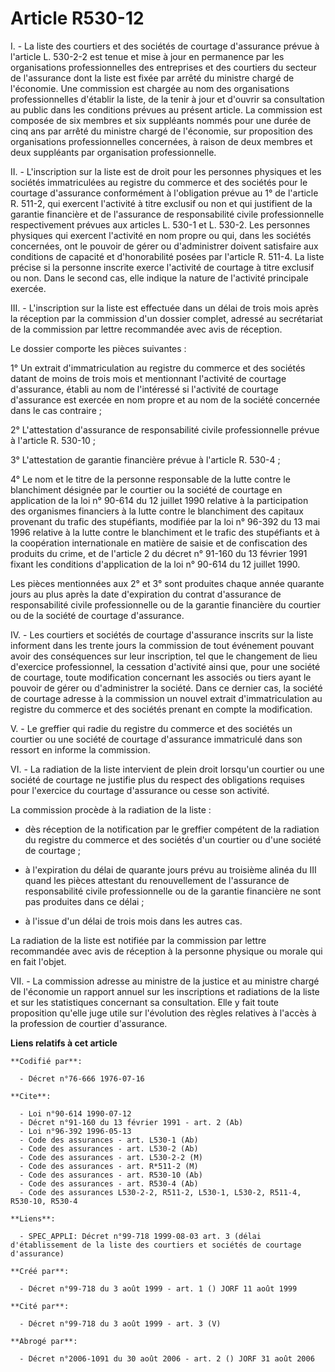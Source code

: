 # Article R530-12

I. - La liste des courtiers et des sociétés de courtage d'assurance prévue à l'article L. 530-2-2 est tenue et mise à jour en
permanence par les organisations professionnelles des entreprises et des courtiers du secteur de l'assurance dont la liste
est fixée par arrêté du ministre chargé de l'économie. Une commission est chargée au nom des organisations professionnelles
d'établir la liste, de la tenir à jour et d'ouvrir sa consultation au public dans les conditions prévues au présent article.
La commission est composée de six membres et six suppléants nommés pour une durée de cinq ans par arrêté du ministre chargé
de l'économie, sur proposition des organisations professionnelles concernées, à raison de deux membres et deux suppléants par
organisation professionnelle.

II. - L'inscription sur la liste est de droit pour les personnes physiques et les sociétés immatriculées au registre du
commerce et des sociétés pour le courtage d'assurance conformément à l'obligation prévue au 1° de l'article R. 511-2, qui
exercent l'activité à titre exclusif ou non et qui justifient de la garantie financière et de l'assurance de responsabilité
civile professionnelle respectivement prévues aux articles L. 530-1 et L. 530-2. Les personnes physiques qui exercent
l'activité en nom propre ou qui, dans les sociétés concernées, ont le pouvoir de gérer ou d'administrer doivent satisfaire
aux conditions de capacité et d'honorabilité posées par l'article R. 511-4. La liste précise si la personne inscrite exerce
l'activité de courtage à titre exclusif ou non. Dans le second cas, elle indique la nature de l'activité principale exercée.

III. - L'inscription sur la liste est effectuée dans un délai de trois mois après la réception par la commission d'un dossier
complet, adressé au secrétariat de la commission par lettre recommandée avec avis de réception.

Le dossier comporte les pièces suivantes :

1° Un extrait d'immatriculation au registre du commerce et des sociétés datant de moins de trois mois et mentionnant
l'activité de courtage d'assurance, établi au nom de l'intéressé si l'activité de courtage d'assurance est exercée en nom
propre et au nom de la société concernée dans le cas contraire ;

2° L'attestation d'assurance de responsabilité civile professionnelle prévue à l'article R. 530-10 ;

3° L'attestation de garantie financière prévue à l'article R. 530-4 ;

4° Le nom et le titre de la personne responsable de la lutte contre le blanchiment désignée par le courtier ou la société de
courtage en application de la loi n° 90-614 du 12 juillet 1990 relative à la participation des organismes financiers à la
lutte contre le blanchiment des capitaux provenant du trafic des stupéfiants, modifiée par la loi n° 96-392 du 13 mai 1996
relative à la lutte contre le blanchiment et le trafic des stupéfiants et à la coopération internationale en matière de
saisie et de confiscation des produits du crime, et de l'article 2 du décret n° 91-160 du 13 février 1991 fixant les
conditions d'application de la loi n° 90-614 du 12 juillet 1990.

Les pièces mentionnées aux 2° et 3° sont produites chaque année quarante jours au plus après la date d'expiration du contrat
d'assurance de responsabilité civile professionnelle ou de la garantie financière du courtier ou de la société de courtage
d'assurance.

IV. - Les courtiers et sociétés de courtage d'assurance inscrits sur la liste informent dans les trente jours la commission
de tout événement pouvant avoir des conséquences sur leur inscription, tel que le changement de lieu d'exercice
professionnel, la cessation d'activité ainsi que, pour une société de courtage, toute modification concernant les associés ou
tiers ayant le pouvoir de gérer ou d'administrer la société. Dans ce dernier cas, la société de courtage adresse à la
commission un nouvel extrait d'immatriculation au registre du commerce et des sociétés prenant en compte la modification.

V. - Le greffier qui radie du registre du commerce et des sociétés un courtier ou une société de courtage d'assurance
immatriculé dans son ressort en informe la commission.

VI. - La radiation de la liste intervient de plein droit lorsqu'un courtier ou une société de courtage ne justifie plus du
respect des obligations requises pour l'exercice du courtage d'assurance ou cesse son activité.

La commission procède à la radiation de la liste :

- dès réception de la notification par le greffier compétent de la radiation du registre du commerce et des sociétés d'un
courtier ou d'une société de courtage ;

- à l'expiration du délai de quarante jours prévu au troisième alinéa du III quand les pièces attestant du renouvellement de
l'assurance de responsabilité civile professionnelle ou de la garantie financière ne sont pas produites dans ce délai ;

- à l'issue d'un délai de trois mois dans les autres cas.

La radiation de la liste est notifiée par la commission par lettre recommandée avec avis de réception à la personne physique
ou morale qui en fait l'objet.

VII. - La commission adresse au ministre de la justice et au ministre chargé de l'économie un rapport annuel sur les
inscriptions et radiations de la liste et sur les statistiques concernant sa consultation. Elle y fait toute proposition
qu'elle juge utile sur l'évolution des règles relatives à l'accès à la profession de courtier d'assurance.

**Liens relatifs à cet article**

	**Codifié par**:

	  - Décret n°76-666 1976-07-16

	**Cite**:

	  - Loi n°90-614 1990-07-12
	  - Décret n°91-160 du 13 février 1991 - art. 2 (Ab)
	  - Loi n°96-392 1996-05-13
	  - Code des assurances - art. L530-1 (Ab)
	  - Code des assurances - art. L530-2 (Ab)
	  - Code des assurances - art. L530-2-2 (M)
	  - Code des assurances - art. R*511-2 (M)
	  - Code des assurances - art. R530-10 (Ab)
	  - Code des assurances - art. R530-4 (Ab)
	  - Code des assurances L530-2-2, R511-2, L530-1, L530-2, R511-4, R530-10, R530-4

	**Liens**:

	  - SPEC_APPLI: Décret n°99-718 1999-08-03 art. 3 (délai d'établissement de la liste des courtiers et sociétés de courtage d'assurance)

	**Créé par**:

	  - Décret n°99-718 du 3 août 1999 - art. 1 () JORF 11 août 1999

	**Cité par**:

	  - Décret n°99-718 du 3 août 1999 - art. 3 (V)

	**Abrogé par**:

	  - Décret n°2006-1091 du 30 août 2006 - art. 2 () JORF 31 août 2006
